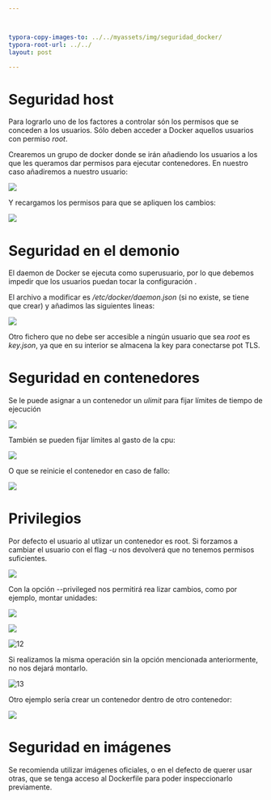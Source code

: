 ```yaml
---



typora-copy-images-to: ../../myassets/img/seguridad_docker/
typora-root-url: ../../
layout: post

---
```


# **Seguridad host**

Para lograrlo uno de los factores a controlar són los permisos que se conceden a los usuarios. Sólo deben acceder a Docker aquellos usuarios con permiso *root*. 

Crearemos un grupo de docker donde se irán añadiendo los usuarios a los que les queramos dar permisos para ejecutar contenedores. En nuestro caso añadiremos a nuestro usuario:

![](/PePs/myassets/img/seguridad_docker/1.png)



Y recargamos los permisos para que se apliquen los cambios:

![](/PePs/myassets/img/seguridad_docker/2.png)





# **Seguridad en el demonio**

El daemon de Docker se ejecuta como superusuario, por lo que debemos impedir que los usuarios puedan tocar la configuración .

El archivo a modificar es */etc/docker/daemon.json* (si no existe, se tiene que crear) y añadimos las siguientes lineas:

![](/PePs/myassets/img/seguridad_docker/5.png)



Otro fichero que no debe ser accesible a ningún usuario que sea *root* es *key.json*, ya que en su interior se almacena la key para conectarse pot TLS.





# **Seguridad en contenedores**

Se le puede asignar a un contenedor un *ulimit* para fijar límites de tiempo de ejecución

![](/PePs/myassets/img/seguridad_docker/6.png)



También se pueden fijar límites al gasto de la cpu:

![](/PePs/myassets/img/seguridad_docker/7.png)



O que se reinicie el contenedor en caso de fallo:

![](/PePs/myassets/img/seguridad_docker/8.png)





# **Privilegios**

Por defecto el usuario al utlizar un contenedor es root.  Si forzamos a cambiar el usuario con el flag *-u* nos devolverá que no tenemos permisos suficientes.

![](/PePs/myassets/img/seguridad_docker/9.png)



Con la opción --privileged nos permitirá rea lizar cambios, como por ejemplo, montar unidades:



![](/PePs/myassets/img/seguridad_docker/10.png)

![](/PePs/myassets/img/seguridad_docker/11.png)

![12](/PePs/myassets/img/seguridad_docker/12.png)



Si realizamos la misma operación sin la opción mencionada anteriormente, no nos dejará montarlo.

![13](/PePs/myassets/img/seguridad_docker/13.png)



Otro ejemplo sería crear un contenedor dentro de otro contenedor:

![](/PePs/myassets/img/seguridad_docker/14.png)



# **Seguridad en imágenes**

Se recomienda utilizar imágenes oficiales, o en el defecto de querer usar otras, que se tenga acceso al Dockerfile para poder inspeccionarlo previamente.